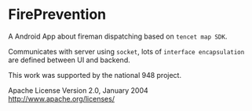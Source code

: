 # FirePrevention

A Android App about fireman dispatching based on `tencet map SDK`. 

Communicates with server using `socket`, lots of `interface encapsulation` are defined between UI and backend.

This work was supported by the national 948 project.

Apache License Version 2.0, January 2004 http://www.apache.org/licenses/


